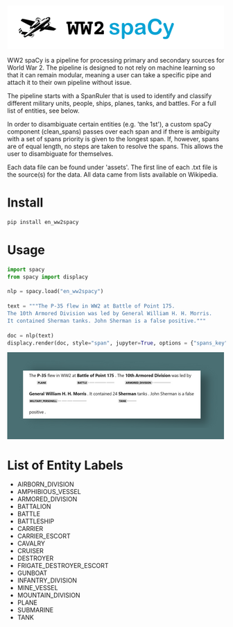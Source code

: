 ![header for ww2 spacy](https://github.com/wjbmattingly/ww2-spacy/raw/main/images/header.png)

WW2 spaCy is a pipeline for processing primary and secondary sources for World War 2. The pipeline is designed to not rely on machine learning so that it can remain modular, meaning a user can take a specific pipe and attach it to their own pipeline without issue.

The pipeline starts with a SpanRuler that is used to identify and classify different military units, people, ships, planes, tanks, and battles. For a full list of entities, see below.

In order to disambiguate certain entities (e.g. 'the 1st'), a custom spaCy component (clean_spans) passes over each span and if there is ambiguity with a set of spans priority is given to the longest span. If, however, spans are of equal length, no steps are taken to resolve the spans. This allows the user to disambiguate for themselves.

Each data file can be found under 'assets'. The first line of each .txt file is the source(s) for the data. All data came from lists available on Wikipedia.

# Install

```python
pip install en_ww2spacy
```

# Usage
```python
import spacy
from spacy import displacy

nlp = spacy.load("en_ww2spacy")

text = """The P-35 flew in WW2 at Battle of Point 175.
The 10th Armored Division was led by General William H. H. Morris.
It contained Sherman tanks. John Sherman is a false positive."""

doc = nlp(text)
displacy.render(doc, style="span", jupyter=True, options = {"spans_key": "ruler"})
```
![example output](https://github.com/wjbmattingly/ww2-spacy/raw/main/images/example.png)

# List of Entity Labels
- AIRBORN_DIVISION
- AMPHIBIOUS_VESSEL
- ARMORED_DIVISION
- BATTALION
- BATTLE
- BATTLESHIP
- CARRIER
- CARRIER_ESCORT
- CAVALRY
- CRUISER
- DESTROYER
- FRIGATE_DESTROYER_ESCORT
- GUNBOAT
- INFANTRY_DIVISION
- MINE_VESSEL
- MOUNTAIN_DIVISION
- PLANE
- SUBMARINE
- TANK
